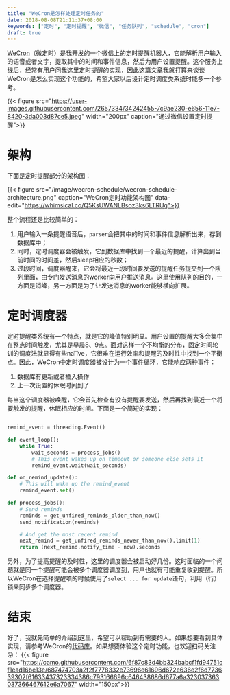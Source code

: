 ```yaml
---
title: "WeCron是怎样处理定时任务的"
date: 2018-08-08T21:11:37+08:00
keywords: ["定时", "定时提醒", "微信", "任务队列", "schedule", "cron"]
draft: true
---
```


[WeCron](http://wecron.betacat.io/)（微定时）是我开发的一个微信上的定时提醒机器人，它能解析用户输入的语音或者文字，提取其中的时间和事件信息，然后为用户设置提醒。这个服务上线后，经常有用户问我这里定时提醒的实现，因此这篇文章我就打算来谈谈WeCron是怎么实现这个功能的，希望大家以后设计定时调度类系统时能多一个参考。

{{< figure src="https://user-images.githubusercontent.com/2657334/34242455-7c9ae230-e656-11e7-8420-3da003d87ce5.jpeg" width="200px" caption="通过微信设置定时提醒">}}

# 架构

下面是定时提醒部分的架构图：

{{< figure src="/image/wecron-schedule/wecron-schedule-architecture.png" caption="WeCron定时功能架构图" data-edit="https://whimsical.co/Q5KsUWANLBsoz3ks6LTRUg">}}

整个流程还是比较简单的：

1. 用户输入一条提醒语音后，`parser`会把其中的时间和事件信息解析出来，存到数据库中；
2. 同时，定时调度器会被触发，它到数据库中找到一个最近的提醒，计算出到当前时间的时间差，然后sleep相应的秒数；
3. 过段时间，调度器醒来，它会将最近一段时间要发送的提醒任务提交到一个队列里面，由专门发送消息的worker向用户推送消息。这里使用队列的目的，一方面是消峰，另一方面是为了让发送消息的worker能够横向扩展。

# 定时调度器

定时提醒类系统有一个特点，就是它的峰值特别明显。用户设置的提醒大多会集中在整点时间触发，尤其是早晨8、9点。面对这样一个不均衡的分布，固定时间轮训的调度法就显得有些naïïve，它很难在运行效率和提醒的及时性中找到一个平衡点。因此，WeCron中定时调度器被设计为一个事件循环，它能响应两种事件：

1. 数据库有更新或者插入操作
2. 上一次设置的休眠时间到了

每当这个调度器被唤醒，它会首先检查有没有提醒要发送，然后再找到最近一个将要触发的提醒，休眠相应的时间。下面是一个简短的实现：

```python

remind_event = threading.Event()

def event_loop():
    while True:
        wait_seconds = process_jobs()
        # This event wakes up on timeout or someone else sets it
        remind_event.wait(wait_seconds)

def on_remind_update():
    # This will wake up the remind_event
    remind_event.set()

def process_jobs():
    # Send reminds
    reminds = get_unfired_reminds_older_than_now()
    send_notification(reminds)

    # And get the most recent remind
    next_remind = get_unfired_reminds_newer_than_now().limit(1)
    return (next_remind.notify_time - now).seconds
```

另外，为了提高提醒的及时性，这里的调度器会被启动好几份。这时面临的一个问题就是同一个提醒可能会被多个调度器调度到，用户也就有可能重复收到提醒。所以WeCron在选择提醒项的时候使用了`select ... for update`语句，利用（行）锁来同步多个调度器。

# 结束

好了，我就先简单的介绍到这里，希望可以帮助到有需要的人。如果想要看到具体实现，请参考WeCron的[代码库](https://github.com/polyrabbit/WeCron)。如果想要体验这个定时功能，也欢迎扫码关注:stuck_out_tongue_closed_eyes:：
{{< figure src="https://camo.githubusercontent.com/6f87c83d4bb324babcf1fd94751cf1ead16be13e/687474703a2f2f7778332e73696e61696d672e636e2f6d773639302f61633437323334386c793166696c646438686d677a6a323037363037366467612e6a7067" width="150px">}}